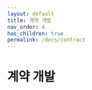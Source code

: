 ```yaml
---
layout: default
title: 계약 개발
nav_order: 4
has_children: true
permalink: /docs/contract
---
```


# 계약 개발

<!-- 
To make it as easy as possible to write documentation in plain Markdown, most UI components are styled using default Markdown elements with few additional CSS classes needed.
{: .fs-6 .fw-300 } -->
